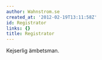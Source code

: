 ```yaml
---
author: Wahnstrom.se
created_at: '2012-02-19T13:11:58Z'
id: Registrator
links: {}
title: Registrator
---
```


Kejserlig ämbetsman.